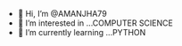 - 👋 Hi, I’m @AMANJHA79
- 👀 I’m interested in ...COMPUTER SCIENCE
- 🌱 I’m currently learning ...PYTHON
